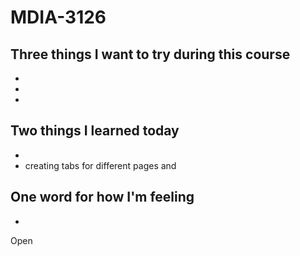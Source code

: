 # MDIA-3126

## Three things I want to try during this course 
- 
- 
- 

## Two things I learned today
- 
- creating tabs for different pages and 

## One word for how I'm feeling
- 

Open